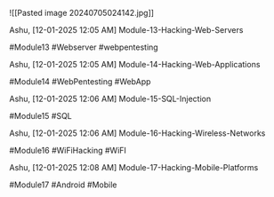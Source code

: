 ![[Pasted image 20240705024142.jpg]]

Ashu, [12-01-2025 12:05 AM]
Module-13-Hacking-Web-Servers

#Module13 #Webserver #webpentesting

Ashu, [12-01-2025 12:05 AM]
Module-14-Hacking-Web-Applications

#Module14 #WebPentesting #WebApp

Ashu, [12-01-2025 12:06 AM]
Module-15-SQL-Injection

#Module15 #SQL

Ashu, [12-01-2025 12:06 AM]
Module-16-Hacking-Wireless-Networks

#Module16 #WiFiHacking  #WiFI

Ashu, [12-01-2025 12:08 AM]
Module-17-Hacking-Mobile-Platforms

#Module17 #Android #Mobile
